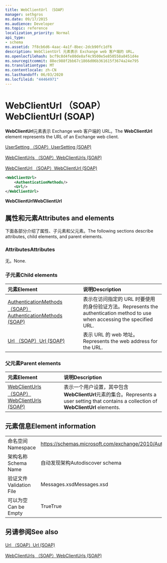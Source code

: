 ```yaml
---
title: WebClientUrl （SOAP）
manager: sethgros
ms.date: 09/17/2015
ms.audience: Developer
ms.topic: reference
localization_priority: Normal
api_type:
- schema
ms.assetid: 7f8cb6d6-4aac-4a1f-8bec-2dcb90fc1df6
description: WebClientUrl 元素表示 Exchange web 客户端的 URL。
ms.openlocfilehash: bcf9c8d4fe80de8af4c9500e5e850558a8451d4e
ms.sourcegitcommit: 88ec988f2bb67c1866d06b361615f3674a24e795
ms.translationtype: MT
ms.contentlocale: zh-CN
ms.lasthandoff: 06/03/2020
ms.locfileid: "44464971"
---
```

# <a name="webclienturl-soap"></a><span data-ttu-id="6140f-103">WebClientUrl （SOAP）</span><span class="sxs-lookup"><span data-stu-id="6140f-103">WebClientUrl (SOAP)</span></span>

<span data-ttu-id="6140f-104">**WebClientUrl**元素表示 Exchange web 客户端的 URL。</span><span class="sxs-lookup"><span data-stu-id="6140f-104">The **WebClientUrl** element represents the URL of an Exchange web client.</span></span> 
  
[<span data-ttu-id="6140f-105">UserSetting （SOAP）</span><span class="sxs-lookup"><span data-stu-id="6140f-105">UserSetting (SOAP)</span></span>](usersetting-soap.md)
  
[<span data-ttu-id="6140f-106">WebClientUrls （SOAP）</span><span class="sxs-lookup"><span data-stu-id="6140f-106">WebClientUrls (SOAP)</span></span>](webclienturls-soap.md)
  
[<span data-ttu-id="6140f-107">WebClientUrl （SOAP）</span><span class="sxs-lookup"><span data-stu-id="6140f-107">WebClientUrl (SOAP)</span></span>](webclienturl-soap.md)
  
```XML
<WebClientUrl>
    <AuthenticationMethods/>
    <Url/>
</WebClientUrl>
```

 <span data-ttu-id="6140f-108">**WebClientUrl**</span><span class="sxs-lookup"><span data-stu-id="6140f-108">**WebClientUrl**</span></span>
## <a name="attributes-and-elements"></a><span data-ttu-id="6140f-109">属性和元素</span><span class="sxs-lookup"><span data-stu-id="6140f-109">Attributes and elements</span></span>

<span data-ttu-id="6140f-110">下面各部分介绍了属性、子元素和父元素。</span><span class="sxs-lookup"><span data-stu-id="6140f-110">The following sections describe attributes, child elements, and parent elements.</span></span>
  
### <a name="attributes"></a><span data-ttu-id="6140f-111">Attributes</span><span class="sxs-lookup"><span data-stu-id="6140f-111">Attributes</span></span>

<span data-ttu-id="6140f-112">无。</span><span class="sxs-lookup"><span data-stu-id="6140f-112">None.</span></span>
  
### <a name="child-elements"></a><span data-ttu-id="6140f-113">子元素</span><span class="sxs-lookup"><span data-stu-id="6140f-113">Child elements</span></span>

|<span data-ttu-id="6140f-114">**元素**</span><span class="sxs-lookup"><span data-stu-id="6140f-114">**Element**</span></span>|<span data-ttu-id="6140f-115">**说明**</span><span class="sxs-lookup"><span data-stu-id="6140f-115">**Description**</span></span>|
|:-----|:-----|
|[<span data-ttu-id="6140f-116">AuthenticationMethods （SOAP）</span><span class="sxs-lookup"><span data-stu-id="6140f-116">AuthenticationMethods (SOAP)</span></span>](authenticationmethods-soap.md) <br/> |<span data-ttu-id="6140f-117">表示在访问指定的 URL 时要使用的身份验证方法。</span><span class="sxs-lookup"><span data-stu-id="6140f-117">Represents the authentication method to use when accessing the specified URL.</span></span>  <br/> |
|[<span data-ttu-id="6140f-118">Url （SOAP）</span><span class="sxs-lookup"><span data-stu-id="6140f-118">Url (SOAP)</span></span>](url-soap.md) <br/> |<span data-ttu-id="6140f-119">表示 URL 的 web 地址。</span><span class="sxs-lookup"><span data-stu-id="6140f-119">Represents the web address for the URL.</span></span>  <br/> |
   
### <a name="parent-elements"></a><span data-ttu-id="6140f-120">父元素</span><span class="sxs-lookup"><span data-stu-id="6140f-120">Parent elements</span></span>

|<span data-ttu-id="6140f-121">**元素**</span><span class="sxs-lookup"><span data-stu-id="6140f-121">**Element**</span></span>|<span data-ttu-id="6140f-122">**说明**</span><span class="sxs-lookup"><span data-stu-id="6140f-122">**Description**</span></span>|
|:-----|:-----|
|[<span data-ttu-id="6140f-123">WebClientUrls （SOAP）</span><span class="sxs-lookup"><span data-stu-id="6140f-123">WebClientUrls (SOAP)</span></span>](webclienturls-soap.md) <br/> |<span data-ttu-id="6140f-124">表示一个用户设置，其中包含**WebClientUrl**元素的集合。</span><span class="sxs-lookup"><span data-stu-id="6140f-124">Represents a user setting that contains a collection of **WebClientUrl** elements.</span></span>  <br/> |
   
## <a name="element-information"></a><span data-ttu-id="6140f-125">元素信息</span><span class="sxs-lookup"><span data-stu-id="6140f-125">Element information</span></span>

|||
|:-----|:-----|
|<span data-ttu-id="6140f-126">命名空间</span><span class="sxs-lookup"><span data-stu-id="6140f-126">Namespace</span></span>  <br/> |https://schemas.microsoft.com/exchange/2010/Autodiscover  <br/> |
|<span data-ttu-id="6140f-127">架构名称</span><span class="sxs-lookup"><span data-stu-id="6140f-127">Schema Name</span></span>  <br/> |<span data-ttu-id="6140f-128">自动发现架构</span><span class="sxs-lookup"><span data-stu-id="6140f-128">Autodiscover schema</span></span>  <br/> |
|<span data-ttu-id="6140f-129">验证文件</span><span class="sxs-lookup"><span data-stu-id="6140f-129">Validation File</span></span>  <br/> |<span data-ttu-id="6140f-130">Messages.xsd</span><span class="sxs-lookup"><span data-stu-id="6140f-130">Messages.xsd</span></span>  <br/> |
|<span data-ttu-id="6140f-131">可以为空</span><span class="sxs-lookup"><span data-stu-id="6140f-131">Can be Empty</span></span>  <br/> |<span data-ttu-id="6140f-132">True</span><span class="sxs-lookup"><span data-stu-id="6140f-132">True</span></span>  <br/> |
   
## <a name="see-also"></a><span data-ttu-id="6140f-133">另请参阅</span><span class="sxs-lookup"><span data-stu-id="6140f-133">See also</span></span>



[<span data-ttu-id="6140f-134">Url （SOAP）</span><span class="sxs-lookup"><span data-stu-id="6140f-134">Url (SOAP)</span></span>](url-soap.md)
  
[<span data-ttu-id="6140f-135">WebClientUrls （SOAP）</span><span class="sxs-lookup"><span data-stu-id="6140f-135">WebClientUrls (SOAP)</span></span>](webclienturls-soap.md)

